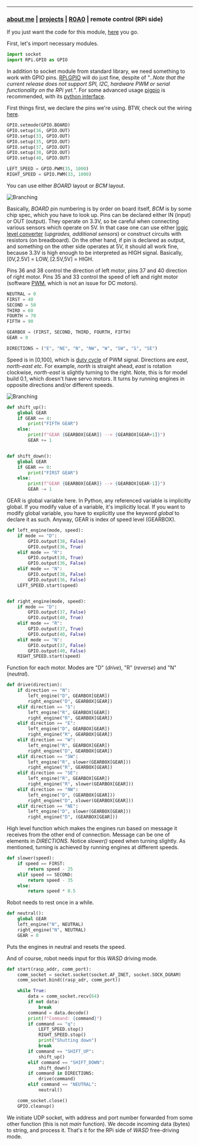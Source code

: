 * * *
### [about me](https://abradaric.me)   |   [projects](./projects.html) | [R0A0](./r0a0.html)   |   remote control (RPi side)

If you just want the code for this module, [here](./remote_control_rc.py) you go.

First, let's import necessary modules.

```python
import socket
import RPi.GPIO as GPIO
```

In addition to socket module from standard library, we need something to work with GPIO pins. [RPi.GPIO](https://pypi.org/project/RPi.GPIO/) will do just fine, despite of "_..Note that the current release does not support SPI, I2C, hardware PWM or serial functionality on the RPi yet._". For some advanced usage [pigpio](http://abyz.me.uk/rpi/pigpio/index.html) is recommended, with its [python interface](http://abyz.me.uk/rpi/pigpio/python.html).

First things first, we declare the pins we're using. BTW, check out the wiring [here](./r0a0_construction_01.html).

```python
GPIO.setmode(GPIO.BOARD)
GPIO.setup(36, GPIO.OUT)
GPIO.setup(33, GPIO.OUT)
GPIO.setup(35, GPIO.OUT)
GPIO.setup(37, GPIO.OUT)
GPIO.setup(38, GPIO.OUT)
GPIO.setup(40, GPIO.OUT)

LEFT_SPEED = GPIO.PWM(35, 1000)
RIGHT_SPEED = GPIO.PWM(33, 1000)
```

You can use either _BOARD_ layout or _BCM_ layout.

![Branching](https://i.imgur.com/NZe70aK.png)

Basically, _BOARD_ pin numbering is by order on board itself, _BCM_ is by some chip spec, which you have to look up. Pins can be declared either IN (input) or OUT (output). They operate on 3.3V, so be careful when connecting various sensors which operate on 5V. In that case one can use either [logic level converter](https://ebay.to/2Plm8aR) (_upgrades, additional sensors_) or construct circuits with resistors (on breadboard). On the other hand, if pin is declared as output, and something on the other side operates at 5V, it should all work fine, because 3.3V is high enough to be interpreted as HIGH signal. Basically, [0V,2.5V] = LOW, [2.5V,5V] = HIGH.

Pins 36 and 38 control the direction of left motor, pins 37 and 40 direction of right motor. Pins 35 and 33 control the speed of left and right motor (software [PWM](https://en.wikipedia.org/wiki/Pulse-width_modulation), which is not an issue for DC motors).

```python
NEUTRAL = 0
FIRST = 40
SECOND = 50
THIRD = 60
FOURTH = 70
FIFTH = 90

GEARBOX = (FIRST, SECOND, THIRD, FOURTH, FIFTH)
GEAR = 0

DIRECTIONS = ("E", "NE", "N", "NW", "W", "SW", "S", "SE")
```

Speed is in [0,100], which is [duty cycle](https://en.wikipedia.org/wiki/Duty_cycle) of PWM signal. Directions are _east_, _north-east etc_. For example, _north_ is straight ahead, _east_ is rotation clockwise, _north-east_ is slightly turning to the right. Note, this is for model build 0.1, which doesn't have servo motors. It turns by running engines in opposite directions and/or different speeds.

![Branching](https://upload.wikimedia.org/wikipedia/commons/0/02/PWM_duty_cycle_with_label.gif)

```python
def shift_up():
    global GEAR
    if GEAR == 4:
        print("FIFTH GEAR")
    else:
        print(f"GEAR {GEARBOX[GEAR]} --> {GEARBOX[GEAR+1]}")
        GEAR += 1


def shift_down():
    global GEAR
    if GEAR == 0:
        print("FIRST GEAR")
    else:
        print(f"GEAR {GEARBOX[GEAR]} --> {GEARBOX[GEAR-1]}")
        GEAR -= 1
```

GEAR is global variable here. In Python, any referenced variable is implicitly global. If you modify value of a variable, it's implicitly local. If you want to modify global variable, you have to explicitly use the keyword _global_ to declare it as such. Anyway, GEAR is index of speed level (GEARBOX).

```python
def left_engine(mode, speed):
    if mode == "D":
        GPIO.output(38, False)
        GPIO.output(36, True)
    elif mode == "R":
        GPIO.output(38, True)
        GPIO.output(36, False)
    elif mode == "N":
        GPIO.output(38, False)
        GPIO.output(36, False)
    LEFT_SPEED.start(speed)


def right_engine(mode, speed):
    if mode == "D":
        GPIO.output(37, False)
        GPIO.output(40, True)
    elif mode == "R":
        GPIO.output(37, True)
        GPIO.output(40, False)
    elif mode == "N":
        GPIO.output(37, False)
        GPIO.output(40, False)
    RIGHT_SPEED.start(speed)
```

Function for each motor. Modes are "D" (_drive_), "R" (_reverse_) and "N" (_neutral_).

```python
def drive(direction):
    if direction == "N":
        left_engine("D", GEARBOX[GEAR])
        right_engine("D", GEARBOX[GEAR])
    elif direction == "S":
        left_engine("R", GEARBOX[GEAR])
        right_engine("R", GEARBOX[GEAR])
    elif direction == "E":
        left_engine("D", GEARBOX[GEAR])
        right_engine("R", GEARBOX[GEAR])
    elif direction == "W":
        left_engine("R", GEARBOX[GEAR])
        right_engine("D", GEARBOX[GEAR])
    elif direction == "SW":
        left_engine("R", slower(GEARBOX[GEAR]))
        right_engine("R", GEARBOX[GEAR])
    elif direction == "SE":
        left_engine("R", GEARBOX[GEAR])
        right_engine("R", slower(GEARBOX[GEAR]))
    elif direction == "NW":
        left_engine("D", (GEARBOX[GEAR]))
        right_engine("D", slower(GEARBOX[GEAR]))
    elif direction == "NE":
        left_engine("D", slower(GEARBOX[GEAR]))
        right_engine("D", (GEARBOX[GEAR]))
```

High level function which makes the engines run based on message it receives from the other end of connection. Message can be one of elements in _DIRECTIONS_. Notice _slower()_ speed when turning slightly. As mentioned, turning is achieved by running engines at different speeds.

```python
def slower(speed):
    if speed == FIRST:
        return speed - 25
    elif speed == SECOND:
        return speed - 35
    else:
        return speed * 0.5
```

Robot needs to rest once in a while.

```python
def neutral():
    global GEAR
    left_engine("N", NEUTRAL)
    right_engine("N", NEUTRAL)
    GEAR = 0
```

Puts the engines in neutral and resets the speed.

And of course, robot needs input for this _WASD_ driving mode.

```python
def start(rasp_addr, comm_port):
    comm_socket = socket.socket(socket.AF_INET, socket.SOCK_DGRAM)
    comm_socket.bind((rasp_adr, comm_port))

    while True:
        data = comm_socket.recv(64)
        if not data:
            break
        command = data.decode()
        print(f"Command: {command}")
        if command == "q":
            LEFT_SPEED.stop()
            RIGHT_SPEED.stop()
            print("Shutting down")
            break
        if command == "SHIFT_UP":
            shift_up()
        elif command == "SHIFT_DOWN":
            shift_down()
        if command in DIRECTIONS:
            drive(command)
        elif command == "NEUTRAL":
            neutral()

    comm_socket.close()
    GPIO.cleanup()
```

We initiate UDP socket, with address and port number forwarded from some other function (this is not _main_ function). We decode incoming data (bytes) to string, and process it. That's it for the RPi side of _WASD_ free-driving mode.
